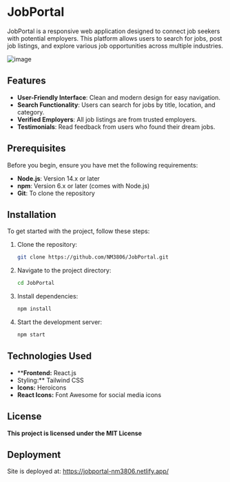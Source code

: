 # JobPortal

JobPortal is a responsive web application designed to connect job seekers with potential employers. This platform allows users to search for jobs, post job listings, and explore various job opportunities across multiple industries.

![image](https://github.com/user-attachments/assets/a5afbd47-871e-4b2b-9b3c-2fc5d7f03bd6)


## Features

- **User-Friendly Interface**: Clean and modern design for easy navigation.
- **Search Functionality**: Users can search for jobs by title, location, and category.
- **Verified Employers**: All job listings are from trusted employers.
- **Testimonials**: Read feedback from users who found their dream jobs.

## Prerequisites

Before you begin, ensure you have met the following requirements:

- **Node.js**: Version 14.x or later
- **npm**: Version 6.x or later (comes with Node.js)
- **Git**: To clone the repository

## Installation

To get started with the project, follow these steps:

1. Clone the repository:
   ```bash
   git clone https://github.com/NM3806/JobPortal.git
2. Navigate to the project directory:
   ```bash
   cd JobPortal
3. Install dependencies:
   ```bash
   npm install
4. Start the development server:
   ```bash
   npm start

## Technologies Used

- ****Frontend:** React.js
- Styling:** Tailwind CSS
- **Icons:** Heroicons
- **React Icons:** Font Awesome for social media icons

## License

**This project is licensed under the MIT License**

## Deployment

Site is deployed at: https://jobportal-nm3806.netlify.app/
